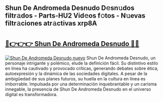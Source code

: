 ## Shun De Andromeda Desnudo D𝚎sn𝚞dos filtr𝚊dos - Parts-HU2 Vid𝚎os f𝚘tos - N𝚞evas filtr𝚊ciones atr𝚊ctivas xrp8A

# <h2><a href="http://mb3krla.tromn.icu/?c=Shun+De+Andromeda+Desnudo">🔗👉👉👉 Shun De Andromeda Desnudo 🔗🔗</a></h2>

[![Shun De Andromeda Desnudo nuevo](https://i.imgur.com/pEAQMta.gif)](http://mb3krla.tromn.icu/?c=Shun+De+Andromeda+Desnudo)
Shun De Andromeda Desnudo, un personaje intrigante y polémico, elude la definición fácil. Su distintivo estilo en línea ha cautivado y provocado críticas, generando debates sobre ética, autoexpresión y la dinámica de las sociedades digitales. A pesar de la ambigüedad de sus planes futuros, su huella en la cultura en línea es imborrable. Impulsada por una determinación inquebrantable y un carisma innegable, la presencia de Shun De Andromeda Desnudo en el universo digital es transformadora.
